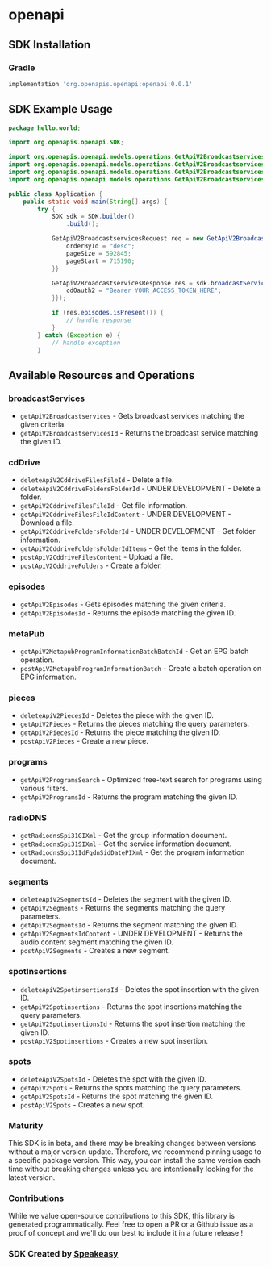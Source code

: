 # openapi

<!-- Start SDK Installation -->
## SDK Installation

### Gradle

```groovy
implementation 'org.openapis.openapi:openapi:0.0.1'
```
<!-- End SDK Installation -->

## SDK Example Usage
<!-- Start SDK Example Usage -->
```java
package hello.world;

import org.openapis.openapi.SDK;

import org.openapis.openapi.models.operations.GetApiV2BroadcastservicesSecurity;
import org.openapis.openapi.models.operations.GetApiV2BroadcastservicesOrderByIDEnum;
import org.openapis.openapi.models.operations.GetApiV2BroadcastservicesRequest;
import org.openapis.openapi.models.operations.GetApiV2BroadcastservicesResponse;

public class Application {
    public static void main(String[] args) {
        try {
            SDK sdk = SDK.builder()
                .build();

            GetApiV2BroadcastservicesRequest req = new GetApiV2BroadcastservicesRequest() {{
                orderById = "desc";
                pageSize = 592845;
                pageStart = 715190;
            }}            

            GetApiV2BroadcastservicesResponse res = sdk.broadcastServices.getApiV2Broadcastservices(req, new GetApiV2BroadcastservicesSecurity() {{
                cdOauth2 = "Bearer YOUR_ACCESS_TOKEN_HERE";
            }});

            if (res.episodes.isPresent()) {
                // handle response
            }
        } catch (Exception e) {
            // handle exception
        }
```
<!-- End SDK Example Usage -->

<!-- Start SDK Available Operations -->
## Available Resources and Operations


### broadcastServices

* `getApiV2Broadcastservices` - Gets broadcast services matching the given criteria.
* `getApiV2BroadcastservicesId` - Returns the broadcast service matching the given ID.

### cdDrive

* `deleteApiV2CddriveFilesFileId` - Delete a file.
* `deleteApiV2CddriveFoldersFolderId` - UNDER DEVELOPMENT - Delete a folder.
* `getApiV2CddriveFilesFileId` - Get file information.
* `getApiV2CddriveFilesFileIdContent` - UNDER DEVELOPMENT - Download a file.
* `getApiV2CddriveFoldersFolderId` - UNDER DEVELOPMENT - Get folder information.
* `getApiV2CddriveFoldersFolderIdItems` - Get the items in the folder.
* `postApiV2CddriveFilesContent` - Upload a file.
* `postApiV2CddriveFolders` - Create a folder.

### episodes

* `getApiV2Episodes` - Gets episodes matching the given criteria.
* `getApiV2EpisodesId` - Returns the episode matching the given ID.

### metaPub

* `getApiV2MetapubProgramInformationBatchBatchId` - Get an EPG batch operation.
* `postApiV2MetapubProgramInformationBatch` - Create a batch operation on EPG information.

### pieces

* `deleteApiV2PiecesId` - Deletes the piece with the given ID.
* `getApiV2Pieces` - Returns the pieces matching the query parameters.
* `getApiV2PiecesId` - Returns the piece matching the given ID.
* `postApiV2Pieces` - Create a new piece.

### programs

* `getApiV2ProgramsSearch` - Optimized free-text search for programs using various filters.
* `getApiV2ProgramsId` - Returns the program matching the given ID.

### radioDNS

* `getRadiodnsSpi31GIXml` - Get the group information document.
* `getRadiodnsSpi31SIXml` - Get the service information document.
* `getRadiodnsSpi31IdFqdnSidDatePIXml` - Get the program information document.

### segments

* `deleteApiV2SegmentsId` - Deletes the segment with the given ID.
* `getApiV2Segments` - Returns the segments matching the query parameters.
* `getApiV2SegmentsId` - Returns the segment matching the given ID.
* `getApiV2SegmentsIdContent` - UNDER DEVELOPMENT - Returns the audio content segment matching the given ID.
* `postApiV2Segments` - Creates a new segment.

### spotInsertions

* `deleteApiV2SpotinsertionsId` - Deletes the spot insertion with the given ID.
* `getApiV2Spotinsertions` - Returns the spot insertions matching the query parameters.
* `getApiV2SpotinsertionsId` - Returns the spot insertion matching the given ID.
* `postApiV2Spotinsertions` - Creates a new spot insertion.

### spots

* `deleteApiV2SpotsId` - Deletes the spot with the given ID.
* `getApiV2Spots` - Returns the spots matching the query parameters.
* `getApiV2SpotsId` - Returns the spot matching the given ID.
* `postApiV2Spots` - Creates a new spot.
<!-- End SDK Available Operations -->

### Maturity

This SDK is in beta, and there may be breaking changes between versions without a major version update. Therefore, we recommend pinning usage 
to a specific package version. This way, you can install the same version each time without breaking changes unless you are intentionally 
looking for the latest version.

### Contributions

While we value open-source contributions to this SDK, this library is generated programmatically. 
Feel free to open a PR or a Github issue as a proof of concept and we'll do our best to include it in a future release !

### SDK Created by [Speakeasy](https://docs.speakeasyapi.dev/docs/using-speakeasy/client-sdks)

